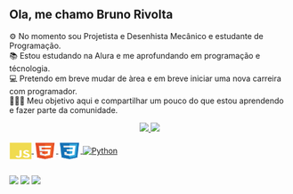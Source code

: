 ## Ola, me chamo Bruno Rivolta

⚙️ No momento sou Projetista e Desenhista Mecânico e estudante de Programação.<br>
📚 Estou estudando na Alura e me aprofundando em programação e técnologia.<br>
💻 Pretendo em breve mudar de àrea e em breve iniciar uma nova carreira com programador.<br>
👨🏽‍💻 Meu objetivo aqui e compartilhar um pouco do que estou aprendendo e fazer parte da comunidade.<br>

<div align="center">
  <a href="https://github.com/BrunoRivolta">
  <img height="180em" src="https://github-readme-stats.vercel.app/api?username=BrunoRivolta&show_icons=true&theme=noctis_minimus&include_all_commits=true&count_private=true"/>
  <img height="180em" src="https://github-readme-stats.vercel.app/api/top-langs/?username=BrunoRivolta&layout=compact&langs_count=7&theme=noctis_minimus"/>
</div>
<div style="display: inline_block"><br>
<img align="center" alt="Java" height="30" width="40" src="https://raw.githubusercontent.com/devicons/devicon/master/icons/javascript/javascript-plain.svg">
<img align="center" alt="HTML5" height="30" width="40" src="https://raw.githubusercontent.com/devicons/devicon/master/icons/html5/html5-original.svg">
<img align="center" alt="CSS3" height="30" width="40" src="https://raw.githubusercontent.com/devicons/devicon/master/icons/css3/css3-original.svg">
<img align="center" alt="Python" height="30" width="40" src="https://cdn.jsdelivr.net/gh/devicons/devicon/icons/python/python-original.svg">
</div>
  
##
    
<div> 
  <a href="https://www.youtube.com/channel/UC_-uuuZbY0AAt9CViNzvc-Q" target="_blank"><img src="https://img.shields.io/badge/YouTube-FF0000?style=for-the-badge&logo=youtube&logoColor=white" target="_blank"></a>
  <a href = "mailto:brrivolta@gmail.com"><img src="https://img.shields.io/badge/-Gmail-%23333?style=for-the-badge&logo=gmail&logoColor=white" target="_blank"></a>
  <a href="www.linkedin.com/in/bruno-rivolta" target="_blank"><img src="https://img.shields.io/badge/-LinkedIn-%230077B5?style=for-the-badge&logo=linkedin&logoColor=white" target="_blank"></a> 
</div>
